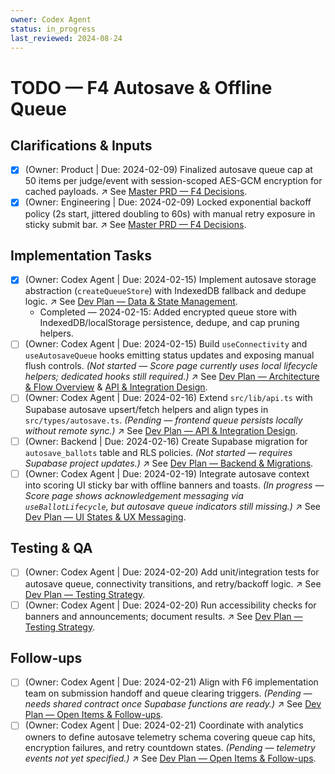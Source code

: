 ```yaml
---
owner: Codex Agent
status: in_progress
last_reviewed: 2024-08-24
---
```


# TODO — F4 Autosave & Offline Queue

## Clarifications & Inputs
- [x] (Owner: Product | Due: 2024-02-09) Finalized autosave queue cap at 50 items per judge/event with session-scoped AES-GCM encryption for cached payloads. ↗️ See [Master PRD — F4 Decisions](masterPRD.md#f4--autosave--offline-queue-p0).
- [x] (Owner: Engineering | Due: 2024-02-09) Locked exponential backoff policy (2s start, jittered doubling to 60s) with manual retry exposure in sticky submit bar. ↗️ See [Master PRD — F4 Decisions](masterPRD.md#f4--autosave--offline-queue-p0).

## Implementation Tasks
- [x] (Owner: Codex Agent | Due: 2024-02-15) Implement autosave storage abstraction (`createQueueStore`) with IndexedDB fallback and dedupe logic. ↗️ See [Dev Plan — Data & State Management](devplan_F4.md#data--state-management).
  - Completed — 2024-02-15: Added encrypted queue store with IndexedDB/localStorage persistence, dedupe, and cap pruning helpers.
- [ ] (Owner: Codex Agent | Due: 2024-02-15) Build `useConnectivity` and `useAutosaveQueue` hooks emitting status updates and exposing manual flush controls. *(Not started — Score page currently uses local lifecycle helpers; dedicated hooks still required.)* ↗️ See [Dev Plan — Architecture & Flow Overview](devplan_F4.md#architecture--flow-overview) & [API & Integration Design](devplan_F4.md#api--integration-design).
- [ ] (Owner: Codex Agent | Due: 2024-02-16) Extend `src/lib/api.ts` with Supabase autosave upsert/fetch helpers and align types in `src/types/autosave.ts`. *(Pending — frontend queue persists locally without remote sync.)* ↗️ See [Dev Plan — API & Integration Design](devplan_F4.md#api--integration-design).
- [ ] (Owner: Backend | Due: 2024-02-16) Create Supabase migration for `autosave_ballots` table and RLS policies. *(Not started — requires Supabase project updates.)* ↗️ See [Dev Plan — Backend & Migrations](devplan_F4.md#backend--migrations).
- [ ] (Owner: Codex Agent | Due: 2024-02-19) Integrate autosave context into scoring UI sticky bar with offline banners and toasts. *(In progress — Score page shows acknowledgement messaging via `useBallotLifecycle`, but autosave queue indicators still missing.)* ↗️ See [Dev Plan — UI States & UX Messaging](devplan_F4.md#ui-states--ux-messaging).

## Testing & QA
- [ ] (Owner: Codex Agent | Due: 2024-02-20) Add unit/integration tests for autosave queue, connectivity transitions, and retry/backoff logic. ↗️ See [Dev Plan — Testing Strategy](devplan_F4.md#testing-strategy).
- [ ] (Owner: Codex Agent | Due: 2024-02-20) Run accessibility checks for banners and announcements; document results. ↗️ See [Dev Plan — Testing Strategy](devplan_F4.md#testing-strategy).

## Follow-ups
- [ ] (Owner: Codex Agent | Due: 2024-02-21) Align with F6 implementation team on submission handoff and queue clearing triggers. *(Pending — needs shared contract once Supabase functions are ready.)* ↗️ See [Dev Plan — Open Items & Follow-ups](devplan_F4.md#open-items--follow-ups).
- [ ] (Owner: Codex Agent | Due: 2024-02-21) Coordinate with analytics owners to define autosave telemetry schema covering queue cap hits, encryption failures, and retry countdown states. *(Pending — telemetry events not yet specified.)* ↗️ See [Dev Plan — Open Items & Follow-ups](devplan_F4.md#open-items--follow-ups).
